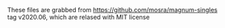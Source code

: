 These files are grabbed from https://github.com/mosra/magnum-singles tag v2020.06, which are relased with MIT license

